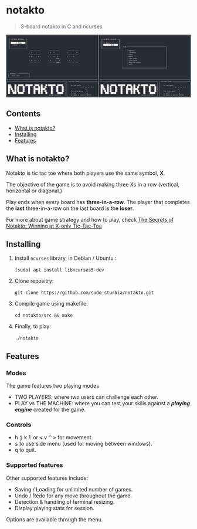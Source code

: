 # notakto
> 3-board notakto in C and ncurses.

![preview](images/preview.png)

## Contents
- [What is notakto?](#info)
- [Installing](#install)
- [Features](#features)

## What is notakto? <a name = "info"></a>
Notakto is tic tac toe where both players use the same symbol, **X**.

The objective of the game is to avoid making three Xs in a row (vertical, horizontal or diagonal.)

Play ends when every board has **three-in-a-row**. The player that completes the **last** three-in-a-row on the last board is the **loser**.

For more about game strategy and how to play, check [The Secrets of Notakto: Winning at X-only Tic-Tac-Toe](https://arxiv.org/pdf/1301.1672.pdf)

## Installing <a name = "install"></a>
1. Install `ncurses` library, in Debian / Ubuntu : 

    `[sudo] apt install libncurses5-dev`

2. Clone repositry:

    `git clone https://github.com/sudo-sturbia/notakto.git`

3. Compile game using makefile:
    
    `cd notakto/src && make`

4. Finally, to play:

    `./notakto`

## Features <a name = "features"></a>
### Modes
The game features two playing modes

- TWO PLAYERS: where two users can challenge each other.
- PLAY vs THE MACHINE: where you can test your skills against a ***playing engine*** created for the game.

### Controls
- <kbd>h</kbd> <kbd>j</kbd> <kbd>k</kbd> <kbd>l</kbd> or <kbd><</kbd> <kbd>v</kbd> <kbd>^</kbd> <kbd>></kbd> for movement.
- <kbd>s</kbd> to use side menu (used for moving between windows).
- <kbd>q</kbd> to quit.

### Supported features
Other supported features include:

- Saving / Loading for unlimited number of games.
- Undo / Redo for any move throughout the game.
- Detection & handling of terminal resizing.
- Display playing stats for session.

Options are available through the menu.
